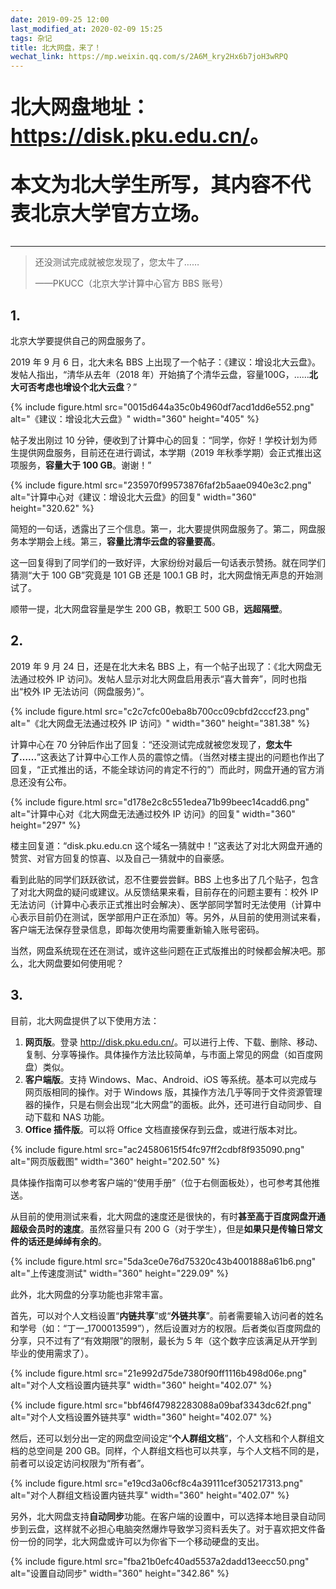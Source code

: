 ```yaml
---
date: 2019-09-25 12:00
last_modified_at: 2020-02-09 15:25
tags: 杂记
title: 北大网盘，来了！
wechat_link: https://mp.weixin.qq.com/s/2A6M_kry2Hx6b7joH3wRPQ
---
```

<div style="font-size: 2rem; font-weight: bold; color: var(--color-warm-dark);">
<p>北大网盘地址：<a href="https://disk.pku.edu.cn/">https://disk.pku.edu.cn/</a>。</p>
<p>本文为北大学生所写，其内容不代表北京大学官方立场。</p>
</div>

----

> 还没测试完成就被您发现了，您太牛了……
>
> ——PKUCC（北京大学计算中心官方 BBS 账号）

## 1.
北京大学要提供自己的网盘服务了。

2019 年 9 月 6 日，北大未名 BBS 上出现了一个帖子：《建议：增设北大云盘》。发帖人指出，“清华从去年（2018 年）开始搞了个清华云盘，容量100G，……**北大可否考虑也增设个北大云盘**？”

{% include figure.html src="0015d644a35c0b4960df7acd1dd6e552.png" alt="《建议：增设北大云盘》" width="360" height="405" %}

帖子发出刚过 10 分钟，便收到了计算中心的回复：“同学，你好！学校计划为师生提供网盘服务，目前还在进行调试，本学期（2019 年秋季学期）会正式推出这项服务，**容量大于 100 GB**。谢谢！”

{% include figure.html src="235970f99573876faf2b5aae0940e3c2.png" alt="计算中心对《建议：增设北大云盘》的回复" width="360" height="320.62" %}

简短的一句话，透露出了三个信息。第一，北大要提供网盘服务了。第二，网盘服务本学期会上线。第三，**容量比清华云盘的容量要高**。

这一回复得到了同学们的一致好评，大家纷纷对最后一句话表示赞扬。就在同学们猜测“大于 100 GB”究竟是 101 GB 还是 100.1 GB 时，北大网盘悄无声息的开始测试了。

顺带一提，北大网盘容量是学生 200 GB，教职工 500 GB，**远超隔壁**。

## 2.
2019 年 9 月 24 日，还是在北大未名 BBS 上，有一个帖子出现了：《北大网盘无法通过校外 IP 访问》。发帖人显示对北大网盘启用表示“喜大普奔”，同时也指出“校外 IP 无法访问（网盘服务）”。

{% include figure.html src="c2c7cfc00eba8b700cc09cbfd2cccf23.png" alt="《北大网盘无法通过校外 IP 访问》" width="360" height="381.38" %}

计算中心在 70 分钟后作出了回复：“还没测试完成就被您发现了，**您太牛了……**”这表达了计算中心工作人员的震惊之情。（当然对楼主提出的问题也作出了回复，“正式推出的话，不能全球访问的肯定不行的”）而此时，网盘开通的官方消息还没有公布。

{% include figure.html src="d178e2c8c551edea71b99beec14cadd6.png" alt="计算中心对《北大网盘无法通过校外 IP 访问》的回复" width="360" height="297" %}

楼主回复道：“disk.pku.edu.cn 这个域名一猜就中！”这表达了对北大网盘开通的赞赏、对官方回复的惊喜、以及自己一猜就中的自豪感。

看到此贴的同学们跃跃欲试，忍不住要尝尝鲜。BBS 上也多出了几个贴子，包含了对北大网盘的疑问或建议。从反馈结果来看，目前存在的问题主要有：校外 IP 无法访问（计算中心表示正式推出时会解决）、医学部同学暂时无法使用（计算中心表示目前仍在测试，医学部用户正在添加）等。另外，从目前的使用测试来看，客户端无法保存登录信息，即每次使用均需要重新输入账号密码。

当然，网盘系统现在还在测试，或许这些问题在正式版推出的时候都会解决吧。那么，北大网盘要如何使用呢？

## 3.
目前，北大网盘提供了以下使用方法：

1. **网页版**。登录 <http://disk.pku.edu.cn/>。可以进行上传、下载、删除、移动、复制、分享等操作。具体操作方法比较简单，与市面上常见的网盘（如百度网盘）类似。
2. **客户端版**。支持 Windows、Mac、Android、iOS 等系统。基本可以完成与网页版相同的操作。对于 Windows 版，其操作方法几乎等同于文件资源管理器的操作，只是右侧会出现“北大网盘”的面板。此外，还可进行自动同步、自动下载和 NAS 功能。
3. **Office 插件版**。可以将 Office 文档直接保存到云盘，或进行版本对比。

{% include figure.html src="ac24580615f54fc97ff2cdbf8f935090.png" alt="网页版截图" width="360" height="202.50" %}

具体操作指南可以参考客户端的“使用手册”（位于右侧面板处），也可参考其他推送。

从目前的使用测试来看，北大网盘的速度还是很快的，有时**甚至高于百度网盘开通超级会员时的速度**。虽然容量只有 200 G（对于学生），但是**如果只是传输日常文件的话还是绰绰有余的**。

{% include figure.html src="5da3ce0e76d75320c43b4001888a61b6.png" alt="上传速度测试" width="360" height="229.09" %}

此外，北大网盘的分享功能也非常丰富。

首先，可以对个人文档设置“**内链共享**”或“**外链共享**”。前者需要输入访问者的姓名和学号（如：“丁一_1700013599”），然后设置对方的权限。后者类似百度网盘的分享，只不过有了“有效期限”的限制，最长为 5 年（这个数字应该满足从开学到毕业的使用需求了）。

{% include figure.html src="21e992d75de7380f90ff1116b498d06e.png" alt="对个人文档设置内链共享" width="360" height="402.07" %}

{% include figure.html src="bbf46f47982283088a09baf3343dc62f.png" alt="对个人文档设置外链共享" width="360" height="402.07" %}

然后，还可以划分出一定的网盘空间设定“**个人群组文档**”，个人文档和个人群组文档的总空间是 200 GB。同样，个人群组文档也可以共享，与个人文档不同的是，前者可以设定访问权限为“所有者”。

{% include figure.html src="e19cd3a06cf8c4a39111cef305217313.png" alt="对个人群组文档设置内链共享" width="360" height="402.07" %}

另外，北大网盘支持**自动同步**功能。在客户端的设置中，可以选择本地目录自动同步到云盘，这样就不必担心电脑突然爆炸导致学习资料丢失了。对于喜欢把文件备份一份的同学，北大网盘或许可以为你省下一个移动硬盘的支出。

{% include figure.html src="fba21b0efc40ad5537a2dadd13eecc50.png" alt="设置自动同步" width="360" height="342.86" %}